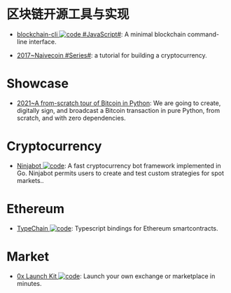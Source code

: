 # 区块链开源工具与实现

- [blockchain-cli ![code](https://ng-tech.icu/assets/code.svg) #JavaScript#](https://github.com/seanseany/blockchain-cli): A minimal blockchain command-line interface.

- [2017~Naivecoin #Series#](https://lhartikk.github.io/): a tutorial for building a cryptocurrency.

# Showcase

- [2021~A from-scratch tour of Bitcoin in Python](http://karpathy.github.io/2021/06/21/blockchain/): We are going to create, digitally sign, and broadcast a Bitcoin transaction in pure Python, from scratch, and with zero dependencies.

# Cryptocurrency

- [Ninjabot ![code](https://ng-tech.icu/assets/code.svg)](https://github.com/rodrigo-brito/ninjabot): A fast cryptocurrency bot framework implemented in Go. Ninjabot permits users to create and test custom strategies for spot markets..

# Ethereum

- [TypeChain ![code](https://ng-tech.icu/assets/code.svg)](https://github.com/Neufund/TypeChain): Typescript bindings for Ethereum smartcontracts.

# Market

- [0x Launch Kit ![code](https://ng-tech.icu/assets/code.svg)](https://0x.org/launch-kit): Launch your own exchange or marketplace in minutes.
